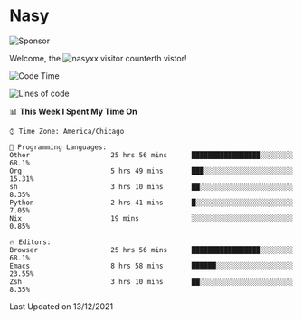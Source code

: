 # Nasy

<!--
<p align="center">
<img height="200" src="https://github-readme-stats.vercel.app/api?username=nasyxx&count_private=true&show_icons=true&theme=dracula&include_all_commits=true"/>
<img height="200" src="https://github-readme-stats.vercel.app/api/top-langs/?username=nasyxx&theme=dracula&hide=html,jupyter+notebook&count_private=true&show_icons=true"/>
</p>

  
----------------
-->

![Sponsor](https://img.shields.io/static/v1.svg?label=Sponsor&message=%E2%9D%A4&logo=GitHub&style=flat&color=pink)
 
Welcome, the ![nasyxx visitor counter](https://count.getloli.com/get/@nasyxx?theme=rule34)th vistor!
 
<!--START_SECTION:waka-->
![Code Time](http://img.shields.io/badge/Code%20Time-1%2C560%20hrs%2016%20mins-blue)

![Lines of code](https://img.shields.io/badge/From%20Hello%20World%20I%27ve%20Written-5%20Million%20lines%20of%20code-blue)

📊 **This Week I Spent My Time On** 

```text
⌚︎ Time Zone: America/Chicago

💬 Programming Languages: 
Other                    25 hrs 56 mins      █████████████████░░░░░░░░   68.1% 
Org                      5 hrs 49 mins       ███░░░░░░░░░░░░░░░░░░░░░░   15.31% 
sh                       3 hrs 10 mins       ██░░░░░░░░░░░░░░░░░░░░░░░   8.35% 
Python                   2 hrs 41 mins       █░░░░░░░░░░░░░░░░░░░░░░░░   7.05% 
Nix                      19 mins             ░░░░░░░░░░░░░░░░░░░░░░░░░   0.85%

🔥 Editors: 
Browser                  25 hrs 56 mins      █████████████████░░░░░░░░   68.1% 
Emacs                    8 hrs 58 mins       ██████░░░░░░░░░░░░░░░░░░░   23.55% 
Zsh                      3 hrs 10 mins       ██░░░░░░░░░░░░░░░░░░░░░░░   8.35%

```


 Last Updated on 13/12/2021
<!--END_SECTION:waka-->

<!-- ![visitors](https://visitor-badge.laobi.icu/badge?page_id=nasyxx.nasyxx) -->
